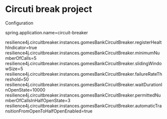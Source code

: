 # Circuti break project

Configuration

spring.application.name=circuit-breaker

resilience4j.circuitbreaker.instances.gomesBankCircuitBreaker.registerHealthIndicator=true
resilience4j.circuitbreaker.instances.gomesBankCircuitBreaker.minimumNumberOfCalls=5
resilience4j.circuitbreaker.instances.gomesBankCircuitBreaker.slidingWindowSize=5
resilience4j.circuitbreaker.instances.gomesBankCircuitBreaker.failureRateThreshold=50
resilience4j.circuitbreaker.instances.gomesBankCircuitBreaker.waitDurationInOpenState=10000
resilience4j.circuitbreaker.instances.gomesBankCircuitBreaker.permittedNumberOfCallsInHalfOpenState=3
resilience4j.circuitbreaker.instances.gomesBankCircuitBreaker.automaticTransitionFromOpenToHalfOpenEnabled=true
